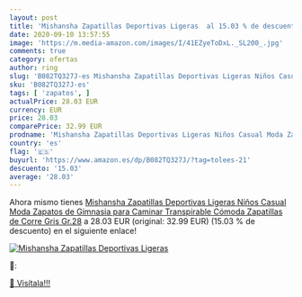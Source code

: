 ```yaml
---
layout: post
title: 'Mishansha Zapatillas Deportivas Ligeras  al 15.03 % de descuento'
date: 2020-09-10 13:57:55
image: 'https://m.media-amazon.com/images/I/41EZyeToDxL._SL200_.jpg'
comments: true
category: ofertas
author: ring
slug: 'B082TQ327J-es Mishansha Zapatillas Deportivas Ligeras Niños Casual Moda...'
sku: 'B082TQ327J-es'
tags: [ 'zapatos', ]
actualPrice: 28.03 EUR
currency: EUR
price: 28.03
comparePrice: 32.99 EUR
prodname: 'Mishansha Zapatillas Deportivas Ligeras Niños Casual Moda Zapatos de Gimnasia para Caminar Transpirable Cómoda Zapatillas de Corre Gris Gr.28'
country: 'es'
flag: '🇪🇸'
buyurl: 'https://www.amazon.es/dp/B082TQ327J/?tag=tolees-21'
descuento: '15.03'
average: '28.03'
---
```


Ahora mismo tienes [Mishansha Zapatillas Deportivas Ligeras Niños Casual Moda Zapatos de Gimnasia para Caminar Transpirable Cómoda Zapatillas de Corre Gris Gr.28](https://www.amazon.es/dp/B082TQ327J/?tag=tolees-21) a 28.03 EUR (original: 32.99 EUR) (15.03 %  de descuento) en el siguiente enlace!

[![Mishansha Zapatillas Deportivas Ligeras ](https://m.media-amazon.com/images/I/41EZyeToDxL._SL200_.jpg)](https://www.amazon.es/dp/B082TQ327J/?tag=tolees-21)

🔎:


[🛒 Visítala!!!](https://www.amazon.es/dp/B082TQ327J/?tag=tolees-21)
